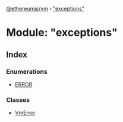 [@ethereumjs/vm](../README.md) › ["exceptions"](_exceptions_.md)

# Module: "exceptions"

## Index

### Enumerations

* [ERROR](../enums/_exceptions_.error.md)

### Classes

* [VmError](../classes/_exceptions_.vmerror.md)
